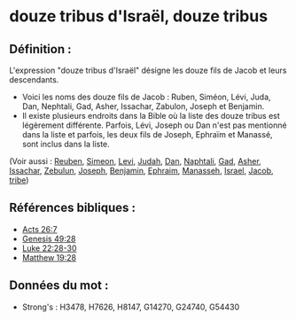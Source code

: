 # douze tribus d'Israël, douze tribus

## Définition :

L'expression "douze tribus d'Israël" désigne les douze fils de Jacob et leurs descendants.

* Voici les noms des douze fils de Jacob : Ruben, Siméon, Lévi, Juda, Dan, Nephtali, Gad, Asher, Issachar, Zabulon, Joseph et Benjamin.
* Il existe plusieurs endroits dans la Bible où la liste des douze tribus est légèrement différente. Parfois, Lévi, Joseph ou Dan n'est pas mentionné dans la liste et parfois, les deux fils de Joseph, Ephraïm et Manassé, sont inclus dans la liste.

(Voir aussi : [Reuben](../names/reuben.md), [Simeon](../names/simeon.md), [Levi](../names/levite.md), [Judah](../names/judah.md), [Dan](../names/dan.md), [Naphtali](../names/naphtali.md), [Gad](../names/gad.md), [Asher](../names/asher.md), [Issachar](../names/issachar.md), [Zebulun](../names/zebulun.md), [Joseph](../names/josephot.md), [Benjamin](../names/benjamin.md), [Ephraim](../names/ephraim.md), [Manasseh](../names/manasseh.md), [Israel](../kt/israel.md), [Jacob](../names/jacob.md), [tribe](../other/tribe.md))

## Références bibliques :

* [Acts 26:7](rc://en/tn/help/act/26/07)
* [Genesis 49:28](rc://en/tn/help/gen/49/28)
* [Luke 22:28-30](rc://en/tn/help/luk/22/28)
* [Matthew 19:28](rc://en/tn/help/mat/19/28)

## Données du mot :

* Strong's : H3478, H7626, H8147, G14270, G24740, G54430
